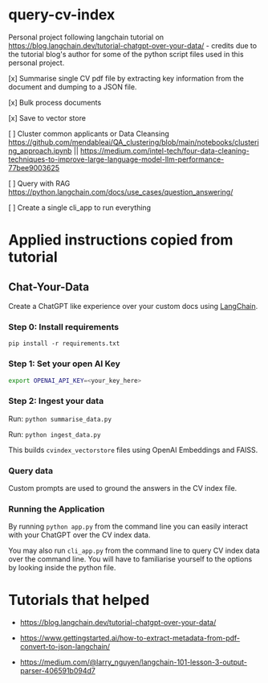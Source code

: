 # query-cv-index
Personal project following langchain tutorial on https://blog.langchain.dev/tutorial-chatgpt-over-your-data/ - credits due to the tutorial blog's author for some of the python script files used in this personal project.

[x] Summarise single CV pdf file by extracting key information from the document and dumping to a JSON file.

[x] Bulk process documents

[x] Save to vector store

[ ] Cluster common applicants or Data Cleansing https://github.com/mendableai/QA_clustering/blob/main/notebooks/clustering_approach.ipynb || https://medium.com/intel-tech/four-data-cleaning-techniques-to-improve-large-language-model-llm-performance-77bee9003625 

[ ] Query with RAG https://python.langchain.com/docs/use_cases/question_answering/

[ ] Create a single cli_app to run everything

# Applied instructions copied from tutorial

## Chat-Your-Data

Create a ChatGPT like experience over your custom docs using [LangChain](https://github.com/langchain-ai/langchain).


### Step 0: Install requirements

`pip install -r requirements.txt`

### Step 1: Set your open AI Key

```sh
export OPENAI_API_KEY=<your_key_here>
```


### Step 2: Ingest your data

Run: `python summarise_data.py`

Run: `python ingest_data.py`

This builds `cvindex_vectorstore` files using OpenAI Embeddings and FAISS.

### Query data

Custom prompts are used to ground the answers in the CV index file.

### Running the Application

By running `python app.py` from the command line you can easily interact with your ChatGPT over the CV index data.

You may also run `cli_app.py` from the command line to query CV index data over the command line. You will have to familiarise yourself to the options by looking inside the python file.

# Tutorials that helped
* https://blog.langchain.dev/tutorial-chatgpt-over-your-data/

* https://www.gettingstarted.ai/how-to-extract-metadata-from-pdf-convert-to-json-langchain/

* https://medium.com/@larry_nguyen/langchain-101-lesson-3-output-parser-406591b094d7